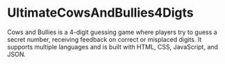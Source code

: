 # UltimateCowsAndBullies4Digts
Cows and Bullies is a 4-digit guessing game where players try to guess a secret number, receiving feedback on correct or misplaced digits. It supports multiple languages and is built with HTML, CSS, JavaScript, and JSON.
